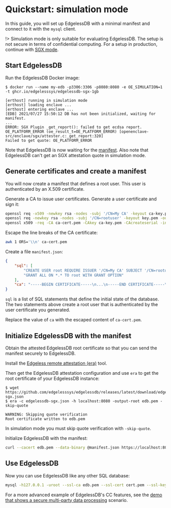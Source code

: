 # Quickstart: simulation mode
In this guide, you will set up EdgelessDB with a minimal manifest and connect to it with the `mysql` client.

!> Simulation mode is only suitable for evaluating EdgelessDB. The setup is not secure in terms of confidential computing. For a setup in production, continue with [SGX mode](quickstart-sgx.md).

## Start EdgelessDB
Run the EdgelessDB Docker image:
```console
$ docker run --name my-edb -p3306:3306 -p8080:8080 -e OE_SIMULATION=1 -t ghcr.io/edgelesssys/edgelessdb-sgx-1gb

[erthost] running in simulation mode
[erthost] loading enclave ...
[erthost] entering enclave ...
[EDB] 2021/07/27 15:50:12 DB has not been initialized, waiting for manifest.
...
ERROR: SGX Plugin _get_report(): failed to get ecdsa report. OE_PLATFORM_ERROR (oe_result_t=OE_PLATFORM_ERROR) [openenclave-src/enclave/sgx/attester.c:_get_report:320]
Failed to get quote: OE_PLATFORM_ERROR
```

Note that EdgelessDB is now waiting for the [manifest](concepts.md#manifest). Also note that EdgelessDB can't get an SGX attestation quote in simulation mode.

## Generate certificates and create a manifest
You will now create a manifest that defines a root user. This user is authenticated by an X.509 certificate.

Generate a CA to issue user certificates. Generate a user certificate and sign it:
```sh
openssl req -x509 -newkey rsa -nodes -subj '/CN=My CA' -keyout ca-key.pem -out ca-cert.pem
openssl req -newkey rsa -nodes -subj '/CN=rootuser' -keyout key.pem -out csr.pem
openssl x509 -req -CA ca-cert.pem -CAkey ca-key.pem -CAcreateserial -in csr.pem -out cert.pem
```

Escape the line breaks of the CA certificate:
```sh
awk 1 ORS='\\n' ca-cert.pem
```

Create a file `manifest.json`:
```json
{
    "sql": [
        "CREATE USER root REQUIRE ISSUER '/CN=My CA' SUBJECT '/CN=rootuser'",
        "GRANT ALL ON *.* TO root WITH GRANT OPTION"
    ],
    "ca": "-----BEGIN CERTIFICATE-----\n...\n-----END CERTIFICATE-----\n"
}
```

`sql` is a list of SQL statements that define the initial state of the database. The two statements above create a root user that is authenticated by the user certificate you generated.

Replace the value of `ca` with the escaped content of `ca-cert.pem`.

## Initialize EdgelessDB with the manifest
Obtain the attested EdgelessDB root certificate so that you can send the manifest securely to EdgelessDB.

Install the [Edgeless remote attestation (era)](https://github.com/edgelesssys/era) tool.

Then get the EdgelessDB attestation configuration and use `era` to get the root certificate of your EdgelessDB instance:
```console
$ wget https://github.com/edgelesssys/edgelessdb/releases/latest/download/edgelessdb-sgx.json
$ era -c edgelessdb-sgx.json -h localhost:8080 -output-root edb.pem -skip-quote

WARNING: Skipping quote verification
Root certificate written to edb.pem
```
In simulation mode you must skip quote verification with `-skip-quote`.

Initialize EdgelessDB with the manifest:
```sh
curl --cacert edb.pem --data-binary @manifest.json https://localhost:8080/manifest
```

## Use EdgelessDB
Now you can use EdgelessDB like any other SQL database:
```sh
mysql -h127.0.0.1 -uroot --ssl-ca edb.pem --ssl-cert cert.pem --ssl-key key.pem
```

For a more advanced example of EdgelessDB's CC features, see the [demo that shows a secure multi-party data processing](https://github.com/edgelesssys/edgelessdb/tree/main/demo) scenario.
